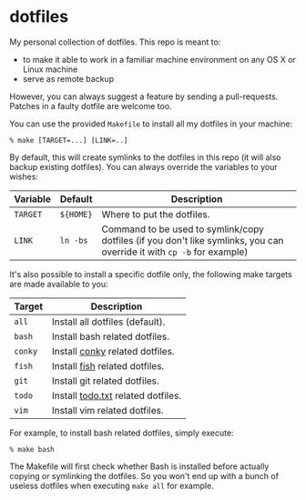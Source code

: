 # dotfiles
My personal collection of dotfiles. This repo is meant to:

- to make it able to work in a familiar machine environment on any OS X or
  Linux machine
- serve as remote backup

However, you can always suggest a feature by sending a pull-requests. Patches
in a faulty dotfile are welcome too.

You can use the provided `Makefile` to install all my dotfiles in your machine:

    % make [TARGET=...] [LINK=..]

By default, this will create symlinks to the dotfiles in this repo (it will
also backup existing dotfiles). You can always override the variables to your
wishes:

Variable | Default   | Description
-------- | --------- | -------------------------------------------------------
`TARGET` | `${HOME}` | Where to put the dotfiles.
`LINK`   | `ln -bs`  | Command to be used to symlink/copy dotfiles (if you don't like symlinks, you can override it with `cp -b` for example)

It's also possible to install a specific dotfile only, the following make
targets are made available to you:

Target  | Description
------- | --------------------------------------------------------------------
`all`   | Install all dotfiles (default).
`bash`  | Install bash related dotfiles.
`conky` | Install [conky][] related dotfiles.
`fish`  | Install [fish][] related dotfiles.
`git`   | Install git related dotfiles.
`todo`  | Install [todo.txt][] related dotfiles.
`vim`   | Install vim related dotfiles.

For example, to install bash related dotfiles, simply execute:

    % make bash

The Makefile will first check whether Bash is installed before actually copying
or symlinking the dotfiles. So you won't end up with a bunch of useless dotfiles
when executing `make all` for example.


[conky]: http://conky.sourceforge.net/
[fish]: http://fishshell.com/
[todo.txt]: https://github.com/ginatrapani/todo.txt-cli
